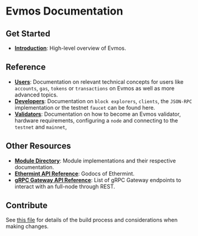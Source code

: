 <!--
layout: home
title: Evmos Documentation
description: Evmos is a scalable and interoperable Ethereum, built on Proof-of-Stake with fast-finality.
sections:
  - title: Introduction
    desc: Read a high-level overview of Evmos and its architecture.
    url: /about/intro/overview
    icon: ethereum-intro
  - title: Basics
    desc: Start with the basic concepts of Evmos, like accounts and transactions.
    url: /users/basics/transactions
    icon: basics
stack:
  - title: Cosmos SDK
    desc: The SDK is the world’s most popular framework for building application-specific blockchains.
    color: "#5064FB"
    label: sdk
    url: http://docs.cosmos.network
  - title: Ethereum
    desc: Ethereum is a global, open-source platform for decentralized applications.
    color: "#1A1F36"
    label: ethereum-black
    url: https://eth.wiki
  - title: Tendermint Core
    desc: The leading BFT engine for building blockchains, powering Evmos.
    color: "#00BB00"
    label: core
    url: http://docs.tendermint.com
footer:
  newsletter: false
aside: false
-->

# Evmos Documentation

## Get Started

- **[Introduction](./about/intro/overview.md)**: High-level overview of Evmos.

## Reference

- **[Users](./users/)**: Documentation on relevant technical concepts for users like `accounts`, `gas`, `tokens` or `transactions` on Evmos as well as more advanced topics.
- **[Developers](./developers/)**: Documentation on `block explorers`, `clients`, the `JSON-RPC` implementation or the testnet `faucet` can be found here.
- **[Validators](./validators/)**: Documentation on how to become an Evmos validator, hardware requirements, configuring a `node` and connecting to the `testnet` and `mainnet`,

## Other Resources

- **[Module Directory](../x/)**: Module implementations and their respective documentation.
- **[Ethermint API Reference](https://godoc.org/github.com/reapchain/ethermint)**: Godocs of Ethermint.
- **[gRPC Gateway API Reference](https://api.evmos.dev/)**: List of gRPC Gateway endpoints to interact with an full-node through REST.

## Contribute

See [this file](https://github.com/tharsis/evmos/blob/main/docs/DOCS_README.md) for details of the build process and considerations when making changes.
